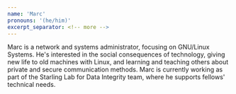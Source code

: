 ```yaml
---
name: 'Marc'
pronouns: '(he/him)'
excerpt_separator: <!-- more -->
---
```

Marc is a network and systems administrator, focusing on GNU/Linux Systems. He's interested in the social consequences of technology, giving new life to old machines with Linux, and learning and teaching others about private and secure communication methods. <!-- more -->Marc is currently working as part of the Starling Lab for Data Integrity team, where he supports fellows' technical needs.